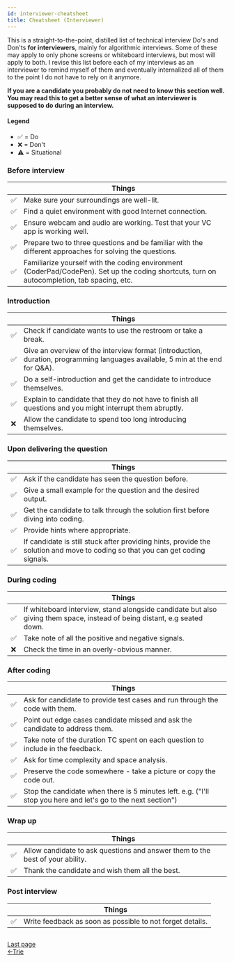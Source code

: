 ```yaml
---
id: interviewer-cheatsheet
title: Cheatsheet (Interviewer)
---
```


This is a straight-to-the-point, distilled list of technical interview Do's and Don'ts **for interviewers**, mainly for algorithmic interviews. Some of these may apply to only phone screens or whiteboard interviews, but most will apply to both. I revise this list before each of my interviews as an interviewer to remind myself of them and eventually internalized all of them to the point I do not have to rely on it anymore.

**If you are a candidate you probably do not need to know this section well. You may read this to get a better sense of what an interviewer is supposed to do during an interview.**

#### Legend

- ✅ = Do
- ❌ = Don't
- ⚠️ = Situational

### Before interview

|  | Things |
| --- | --- |
| ✅ | Make sure your surroundings are well-lit. |
| ✅ | Find a quiet environment with good Internet connection. |
| ✅ | Ensure webcam and audio are working. Test that your VC app is working well. |
| ✅ | Prepare two to three questions and be familiar with the different approaches for solving the questions. |
| ✅ | Familiarize yourself with the coding environment (CoderPad/CodePen). Set up the coding shortcuts, turn on autocompletion, tab spacing, etc. |

### Introduction

|  | Things |
| --- | --- |
| ✅ | Check if candidate wants to use the restroom or take a break. |
| ✅ | Give an overview of the interview format (introduction, duration, programming languages available, 5 min at the end for Q&A). |
| ✅ | Do a self-introduction and get the candidate to introduce themselves. |
| ✅ | Explain to candidate that they do not have to finish all questions and you might interrupt them abruptly. |
| ❌ | Allow the candidate to spend too long introducing themselves. |

### Upon delivering the question

|  | Things |
| --- | --- |
| ✅ | Ask if the candidate has seen the question before. |
| ✅ | Give a small example for the question and the desired output. |
| ✅ | Get the candidate to talk through the solution first before diving into coding. |
| ✅ | Provide hints where appropriate. |
| ✅ | If candidate is still stuck after providing hints, provide the solution and move to coding so that you can get coding signals. |

### During coding

|  | Things |
| --- | --- |
| ✅ | If whiteboard interview, stand alongside candidate but also giving them space, instead of being distant, e.g seated down. |
| ✅ | Take note of all the positive and negative signals. |
| ❌ | Check the time in an overly-obvious manner. |

### After coding

|  | Things |
| --- | --- |
| ✅ | Ask for candidate to provide test cases and run through the code with them. |
| ✅ | Point out edge cases candidate missed and ask the candidate to address them. |
| ✅ | Take note of the duration TC spent on each question to include in the feedback. |
| ✅ | Ask for time complexity and space analysis. |
| ✅ | Preserve the code somewhere - take a picture or copy the code out. |
| ✅ | Stop the candidate when there is 5 minutes left. e.g. ("I'll stop you here and let's go to the next section") |

### Wrap up

|  | Things |
| --- | --- |
| ✅ | Allow candidate to ask questions and answer them to the best of your ability. |
| ✅ | Thank the candidate and wish them all the best. |

### Post interview

|     | Things                                                    |
| --- | --------------------------------------------------------- |
| ✅  | Write feedback as soon as possible to not forget details. |

##
<nav class="pagination-nav docusaurus-mt-lg" aria-label="Docs pages navigation">
    <div class="pagination-nav__item">
        <a class="pagination-nav__link root_sa74" href="/algorithms/trie/">
            <div class="pagination-nav__sublabel">Last page</div>
            <div class="pagination-nav__label"><span class="arrow_Btdn">←</span>Trie</div>
        </a>
    </div>
</nav>
